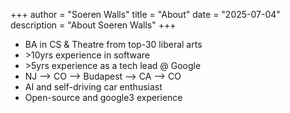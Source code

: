 +++
author = "Soeren Walls"
title = "About"
date = "2025-07-04"
description = "About Soeren Walls"
+++

- BA in CS & Theatre from top-30 liberal arts
- \>10yrs experience in software
- \>5yrs experience as a tech lead @ Google
- NJ --> CO --> Budapest --> CA --> CO
- AI and self-driving car enthusiast
- Open-source and google3 experience

